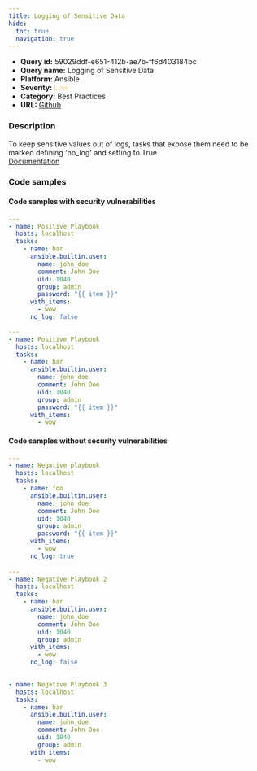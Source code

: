 ```yaml
---
title: Logging of Sensitive Data
hide:
  toc: true
  navigation: true
---
```


<style>
  .highlight .hll {
    background-color: #ff171742;
  }
  .md-content {
    max-width: 1100px;
    margin: 0 auto;
  }
</style>

-   **Query id:** 59029ddf-e651-412b-ae7b-ff6d403184bc
-   **Query name:** Logging of Sensitive Data
-   **Platform:** Ansible
-   **Severity:** <span style="color:#edd57e">Low</span>
-   **Category:** Best Practices
-   **URL:** [Github](https://github.com/Checkmarx/kics/tree/master/assets/queries/ansible/general/logging_of_sensitive_data)

### Description
To keep sensitive values out of logs, tasks that expose them need to be marked defining 'no_log' and setting to True<br>
[Documentation](https://ansible.readthedocs.io/projects/lint/rules/no-log-password/)

### Code samples
#### Code samples with security vulnerabilities
```yaml title="Positive test num. 1 - yaml file" hl_lines="14"
---
- name: Positive Playbook
  hosts: localhost
  tasks:
    - name: bar
      ansible.builtin.user:
        name: john_doe
        comment: John Doe
        uid: 1040
        group: admin
        password: "{{ item }}"
      with_items:
        - wow
      no_log: false
```
```yaml title="Positive test num. 2 - yaml file" hl_lines="5"
---
- name: Positive Playbook
  hosts: localhost
  tasks:
    - name: bar
      ansible.builtin.user:
        name: john_doe
        comment: John Doe
        uid: 1040
        group: admin
        password: "{{ item }}"
      with_items:
        - wow
```


#### Code samples without security vulnerabilities
```yaml title="Negative test num. 1 - yaml file"
---
- name: Negative playbook
  hosts: localhost
  tasks:
    - name: foo
      ansible.builtin.user:
        name: john_doe
        comment: John Doe
        uid: 1040
        group: admin
        password: "{{ item }}"
      with_items:
        - wow
      no_log: true
  
---
- name: Negative Playbook 2
  hosts: localhost
  tasks:
    - name: bar
      ansible.builtin.user:
        name: john_doe
        comment: John Doe
        uid: 1040
        group: admin
      with_items:
        - wow
      no_log: false

---
- name: Negative Playbook 3
  hosts: localhost
  tasks:
    - name: bar
      ansible.builtin.user:
        name: john_doe
        comment: John Doe
        uid: 1040
        group: admin
      with_items:
        - wow
```
